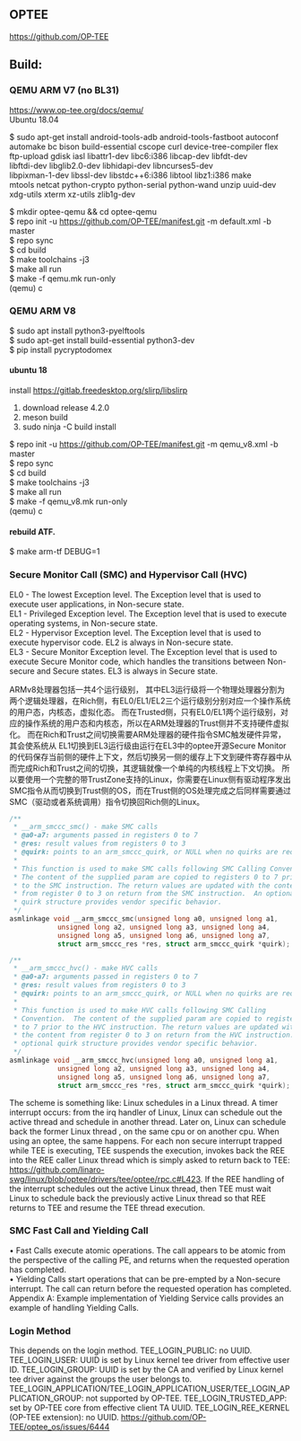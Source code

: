 
## OPTEE
https://github.com/OP-TEE  

## Build:
### QEMU ARM V7 (no BL31)
https://www.op-tee.org/docs/qemu/  
Ubuntu 18.04

$ sudo apt-get install android-tools-adb android-tools-fastboot autoconf \
	automake bc bison build-essential cscope curl device-tree-compiler flex \
	ftp-upload gdisk iasl libattr1-dev libc6:i386 libcap-dev libfdt-dev \
	libftdi-dev libglib2.0-dev libhidapi-dev libncurses5-dev \
	libpixman-1-dev libssl-dev libstdc++6:i386 libtool libz1:i386 make \
	mtools netcat python-crypto python-serial python-wand unzip uuid-dev \
	xdg-utils xterm xz-utils zlib1g-dev
  
$ mkdir optee-qemu && cd optee-qemu  
$ repo init -u https://github.com/OP-TEE/manifest.git -m default.xml -b master  
$ repo sync  
$ cd build  
$ make toolchains -j3  
$ make all run  
$ make -f qemu.mk run-only  
(qemu) c

### QEMU ARM V8
$ sudo apt install python3-pyelftools  
$ sudo apt-get install build-essential python3-dev  
$ pip install pycryptodomex  

#### ubuntu 18
 install https://gitlab.freedesktop.org/slirp/libslirp
 1. download release 4.2.0
 2. meson build
 3. sudo ninja -C build install
 
$ repo init -u https://github.com/OP-TEE/manifest.git -m qemu_v8.xml -b master  
$ repo sync  
$ cd build  
$ make toolchains -j3  
$ make all run  
$ make -f qemu_v8.mk run-only  
(qemu) c

#### rebuild ATF.
$ make arm-tf DEBUG=1

###  Secure Monitor Call (SMC) and Hypervisor Call (HVC)

EL0 - The lowest Exception level. The Exception level that is used to execute user applications,
in Non-secure state.  
EL1 - Privileged Exception level. The Exception level that is used to execute operating
systems, in Non-secure state.  
EL2 - Hypervisor Exception level. The Exception level that is used to execute hypervisor code.
EL2 is always in Non-secure state.  
EL3 - Secure Monitor Exception level. The Exception level that is used to execute Secure
Monitor code, which handles the transitions between Non-secure and Secure states. EL3
is always in Secure state.  

ARMv8处理器包括一共4个运行级别， 其中EL3运行级将一个物理处理器分割为两个逻辑处理器，在Rich侧，有EL0/EL1/EL2三个运行级别分别对应一个操作系统的用户态，内核态，虚拟化态。 而在Trusted侧，只有EL0/EL1两个运行级别，对应的操作系统的用户态和内核态，所以在ARM处理器的Trust侧并不支持硬件虚拟化。
而在Rich和Trust之间切换需要ARM处理器的硬件指令SMC触发硬件异常，其会使系统从 EL1切换到EL3运行级由运行在EL3中的optee开源Secure Monitor的代码保存当前侧的硬件上下文，然后切换另一侧的缓存上下文到硬件寄存器中从而完成Rich和Trust之间的切换，其逻辑就像一个单纯的内核线程上下文切换。
所以要使用一个完整的带TrustZone支持的Linux，你需要在Linux侧有驱动程序发出SMC指令从而切换到Trust侧的OS，而在Trust侧的OS处理完成之后同样需要通过SMC（驱动或者系统调用）指令切换回Rich侧的Linux。

```cpp
/**
 * __arm_smccc_smc() - make SMC calls
 * @a0-a7: arguments passed in registers 0 to 7
 * @res: result values from registers 0 to 3
 * @quirk: points to an arm_smccc_quirk, or NULL when no quirks are required.
 *
 * This function is used to make SMC calls following SMC Calling Convention.
 * The content of the supplied param are copied to registers 0 to 7 prior
 * to the SMC instruction. The return values are updated with the content
 * from register 0 to 3 on return from the SMC instruction.  An optional
 * quirk structure provides vendor specific behavior.
 */
asmlinkage void __arm_smccc_smc(unsigned long a0, unsigned long a1,
			unsigned long a2, unsigned long a3, unsigned long a4,
			unsigned long a5, unsigned long a6, unsigned long a7,
			struct arm_smccc_res *res, struct arm_smccc_quirk *quirk);

/**
 * __arm_smccc_hvc() - make HVC calls
 * @a0-a7: arguments passed in registers 0 to 7
 * @res: result values from registers 0 to 3
 * @quirk: points to an arm_smccc_quirk, or NULL when no quirks are required.
 *
 * This function is used to make HVC calls following SMC Calling
 * Convention.  The content of the supplied param are copied to registers 0
 * to 7 prior to the HVC instruction. The return values are updated with
 * the content from register 0 to 3 on return from the HVC instruction.  An
 * optional quirk structure provides vendor specific behavior.
 */
asmlinkage void __arm_smccc_hvc(unsigned long a0, unsigned long a1,
			unsigned long a2, unsigned long a3, unsigned long a4,
			unsigned long a5, unsigned long a6, unsigned long a7,
			struct arm_smccc_res *res, struct arm_smccc_quirk *quirk);
```

 The scheme is something like:
Linux schedules in a Linux thread.
A timer interrupt occurs: from the irq handler of Linux, Linux can schedule out the active thread and schedule in another thread.
Later on, Linux can schedule back the former Linux thread , on the same cpu or on another cpu.
When using an optee, the same happens. For each non secure interrupt trapped while TEE is executing, TEE suspends the execution, invokes back the REE into the REE caller Linux thread which is simply asked to return back to TEE: 
https://github.com/linaro-swg/linux/blob/optee/drivers/tee/optee/rpc.c#L423. 
If the REE handling of the interrupt schedules out the active Linux thread, 
then TEE must wait Linux to schedule back the previously active Linux thread so that REE returns to TEE and resume the TEE thread execution.


### SMC Fast Call and Yielding Call
• Fast Calls execute atomic operations. The call appears to be atomic from the perspective of the calling
PE, and returns when the requested operation has completed.  
• Yielding Calls start operations that can be pre-empted by a Non-secure interrupt. The call can return
before the requested operation has completed. Appendix A: Example implementation of Yielding Service
calls provides an example of handling Yielding Calls.  

### Login Method
This depends on the login method.
TEE_LOGIN_PUBLIC: no UUID.
TEE_LOGIN_USER: UUID is set by Linux kernel tee driver from effective user ID.
TEE_LOGIN_GROUP: UUID is set by the CA and verified by Linux kernel tee driver against the groups the user belongs to.
TEE_LOGIN_APPLICATION/TEE_LOGIN_APPLICATION_USER/TEE_LOGIN_APPLICATION_GROUP: not supported by OP-TEE.
TEE_LOGIN_TRUSTED_APP: set by OP-TEE core from effective client TA UUID.
TEE_LOGIN_REE_KERNEL (OP-TEE extension): no UUID.
https://github.com/OP-TEE/optee_os/issues/6444
